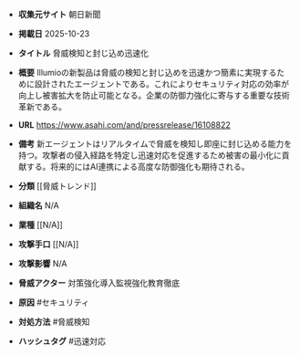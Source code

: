 - **収集元サイト**
朝日新聞

- **掲載日**
2025-10-23

- **タイトル**
脅威検知と封じ込め迅速化

- **概要**
Illumioの新製品は脅威の検知と封じ込めを迅速かつ簡素に実現するために設計されたエージェントである。これによりセキュリティ対応の効率が向上し被害拡大を防止可能となる。企業の防御力強化に寄与する重要な技術革新である。

- **URL**
https://www.asahi.com/and/pressrelease/16108822

- **備考**
新エージェントはリアルタイムで脅威を検知し即座に封じ込める能力を持つ。攻撃者の侵入経路を特定し迅速対応を促進するため被害の最小化に貢献する。将来的にはAI連携による高度な防御強化も期待される。

- **分類**
[[脅威トレンド]]

- **組織名**
N/A

- **業種**
[[N/A]]

- **攻撃手口**
[[N/A]]

- **攻撃影響**
N/A

- **脅威アクター**
対策強化導入監視強化教育徹底

- **原因**
#セキュリティ

- **対処方法**
#脅威検知

- **ハッシュタグ**
#迅速対応
